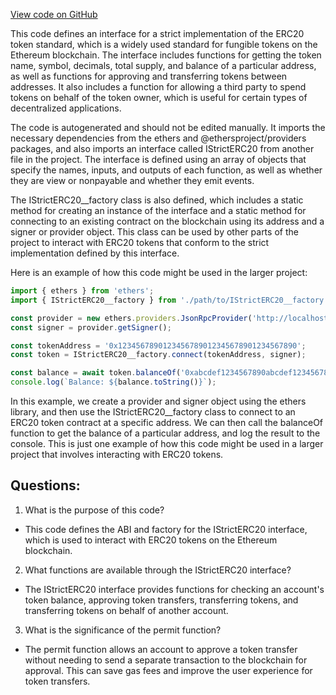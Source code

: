 [View code on GitHub](zoo-labs/zoo/blob/master/contracts/types/factories/IStrictERC20__factory.ts)

This code defines an interface for a strict implementation of the ERC20 token standard, which is a widely used standard for fungible tokens on the Ethereum blockchain. The interface includes functions for getting the token name, symbol, decimals, total supply, and balance of a particular address, as well as functions for approving and transferring tokens between addresses. It also includes a function for allowing a third party to spend tokens on behalf of the token owner, which is useful for certain types of decentralized applications.

The code is autogenerated and should not be edited manually. It imports the necessary dependencies from the ethers and @ethersproject/providers packages, and also imports an interface called IStrictERC20 from another file in the project. The interface is defined using an array of objects that specify the names, inputs, and outputs of each function, as well as whether they are view or nonpayable and whether they emit events.

The IStrictERC20__factory class is also defined, which includes a static method for creating an instance of the interface and a static method for connecting to an existing contract on the blockchain using its address and a signer or provider object. This class can be used by other parts of the project to interact with ERC20 tokens that conform to the strict implementation defined by this interface.

Here is an example of how this code might be used in the larger project:

```typescript
import { ethers } from 'ethers';
import { IStrictERC20__factory } from './path/to/IStrictERC20__factory';

const provider = new ethers.providers.JsonRpcProvider('http://localhost:8545');
const signer = provider.getSigner();

const tokenAddress = '0x1234567890123456789012345678901234567890';
const token = IStrictERC20__factory.connect(tokenAddress, signer);

const balance = await token.balanceOf('0xabcdef1234567890abcdef1234567890abcdef1');
console.log(`Balance: ${balance.toString()}`);
```

In this example, we create a provider and signer object using the ethers library, and then use the IStrictERC20__factory class to connect to an ERC20 token contract at a specific address. We can then call the balanceOf function to get the balance of a particular address, and log the result to the console. This is just one example of how this code might be used in a larger project that involves interacting with ERC20 tokens.
## Questions: 
 1. What is the purpose of this code?
- This code defines the ABI and factory for the IStrictERC20 interface, which is used to interact with ERC20 tokens on the Ethereum blockchain.

2. What functions are available through the IStrictERC20 interface?
- The IStrictERC20 interface provides functions for checking an account's token balance, approving token transfers, transferring tokens, and transferring tokens on behalf of another account.

3. What is the significance of the permit function?
- The permit function allows an account to approve a token transfer without needing to send a separate transaction to the blockchain for approval. This can save gas fees and improve the user experience for token transfers.
